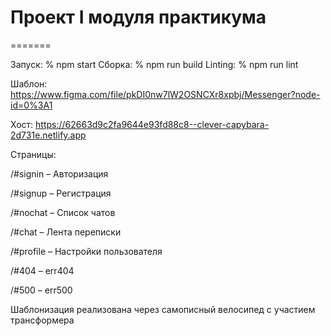 # Проект I модуля практикума
=======

Запуск: % npm start
Сборка: % npm run build
Linting: % npm run lint

Шаблон:
https://www.figma.com/file/pkDI0nw7lW2OSNCXr8xpbj/Messenger?node-id=0%3A1

Хост:
https://62663d9c2fa9644e93fd88c8--clever-capybara-2d731e.netlify.app



Страницы:

/#signin – Авторизация

/#signup – Регистрация

/#nochat – Список чатов

/#chat – Лента переписки

/#profile – Настройки пользователя

/#404 – err404

/#500 – err500

Шаблонизация реализована через самописный велосипед c участием трансформера
